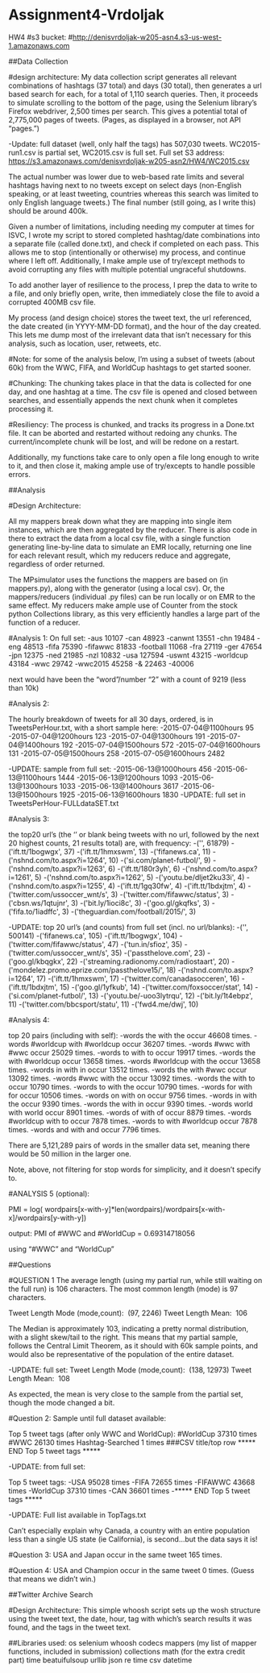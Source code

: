 # Assignment4-Vrdoljak
HW4
#s3 bucket: 
#http://denisvrdoljak-w205-asn4.s3-us-west-1.amazonaws.com

##Data Collection

#design architecture:
My data collection script generates all relevant combinations of hashtags (37 total) and days (30 total), then generates a url based search for each, for a total of 1,110 search queries. Then, it proceeds to simulate scrolling to the bottom of the page, using the Selenium library’s Firefox webdriver, 2,500 times per search. This gives a potential total of 2,775,000 pages of tweets. (Pages, as displayed in a browser, not API “pages.”)

-Update:
full dataset (well, only half the tags) has 507,030 tweets. WC2015-run1.csv is partial set, WC2015.csv is full set. Full set S3 address:
https://s3.amazonaws.com/denisvrdoljak-w205-asn2/HW4/WC2015.csv

The actual number was lower due to web-based rate limits and several hashtags having next to no tweets except on select days (non-English speaking, or at least tweeting, countries whereas this search was limited to only English language tweets.) The final number (still going, as I write this) should be around 400k.

Given a number of limitations, including needing my computer at times for ISVC, I wrote my script to stored completed hashtag/date combinations into a separate file (called done.txt), and check if completed on each pass. This allows me to stop (intentionally or otherwise) my process, and continue where I left off. Additionally, I make ample use of try/except methods to avoid corrupting any files with multiple potential ungraceful shutdowns.

To add another layer of resilience to the process, I prep the data to write to a file, and only briefly open, write, then immediately close the file to avoid a corrupted 400MB csv file. 

My process (and design choice) stores the tweet text, the url referenced, the date created (in YYYY-MM-DD format), and the hour of the day created. This lets me dump most of the irrelevant data that isn’t necessary for this analysis, such as location, user, retweets, etc.

#Note: 
for some of the analysis below, I’m using a subset of tweets (about 60k) from the WWC, FIFA, and WorldCup hashtags to get started sooner.

#Chunking:
The chunking takes place in that the data is collected for one day, and one hashtag at a time. The csv file is opened and closed between searches, and essentially appends the next chunk when it completes processing it.

#Resiliency:
The process is chunked, and tracks its progress in a Done.txt file. It can be aborted and restarted without redoing any chunks. The current/incomplete chunk will be lost, and will be redone on a restart.

Additionally, my functions take care to only open a file long enough to write to it, and then close it, making ample use of try/excepts to handle possible errors.


##Analysis

#Design Architecture:

All my mappers break down what they are mapping into single item instances, which are then aggregated by the reducer. There is also code in there to extract the data from a local csv file, with a single function generating line-by-line data to simulate an EMR locally, returning one line for each relevant result, which my reducers reduce and aggregate, regardless of order returned.

The MPsimulator uses the functions the mappers are based on (in mappers.py), along with the generator (using a local csv). Or, the mappers/reducers (individual .py files) can be run locally or on EMR to the same effect. My reducers make ample use of Counter from the stock python Collections library, as this very efficiently handles a large part of the function of a reducer.

#Analysis 1:
On full set:
-aus 10107
-can 48923
-canwnt 13551
-chn 19484
-eng 48513
-fifa 75390
-fifawwc 81833
-football 11068
-fra 27119
-ger 47654
-jpn 12375
-ned 21985
-nzl 10832
-usa 127594
-uswnt 43215
-worldcup 43184
-wwc 29742
-wwc2015 45258
-& 22463
-40006

next would have been the “word”/number “2” with a count of 9219 (less than 10k)

#Analysis 2:

The hourly breakdown of tweets for all 30 days, ordered, is in TweetsPerHour.txt, with a short sample here:
-2015-07-04@1100hours 95
-2015-07-04@1200hours 123
-2015-07-04@1300hours 191
-2015-07-04@1400hours 192
-2015-07-04@1500hours 572
-2015-07-04@1600hours 131
-2015-07-05@1500hours 258
-2015-07-05@1600hours 2482

-UPDATE:
sample from full set:
-2015-06-13@1000hours 456
-2015-06-13@1100hours 1444
-2015-06-13@1200hours 1093
-2015-06-13@1300hours 1033
-2015-06-13@1400hours 3617
-2015-06-13@1500hours 1925
-2015-06-13@1600hours 1830
-UPDATE: full set in TweetsPerHour-FULLdataSET.txt


#Analysis 3:

the top20 url’s (the ‘’ or blank being tweets with no url, followed by the next 20 highest counts, 21 results total) are, with frequency:
-('', 61879)
-('ift.tt/1bogwgx', 37)
-('ift.tt/1hmxswm', 13)
-('fifanews.ca', 11)
-('nshnd.com/to.aspx?i=1264', 10)
-('si.com/planet-futbol/', 9)
-('nshnd.com/to.aspx?i=1263', 6)
-('ift.tt/180r3yh', 6)
-('nshnd.com/to.aspx?i=1261', 5)
-('nshnd.com/to.aspx?i=1262', 5)
-('youtu.be/dljet2ku33i', 4)
-('nshnd.com/to.aspx?i=1255', 4)
-('ift.tt/1gq30fw', 4)
-('ift.tt/1bdxjtm', 4)
-('twitter.com/ussoccer_wnt/s', 3)
-('twitter.com/fifawwc/status', 3)
-('cbsn.ws/1qtujnr', 3)
-('bit.ly/1ioci8c', 3)
-('goo.gl/gkqfks', 3)
-('fifa.to/1iadffc', 3)
-('theguardian.com/football/2015/', 3)


-UPDATE: top 20 url’s (and counts) from full set (incl. no url/blanks):
-('', 500141)
-('fifanews.ca', 105)
-('ift.tt/1bogwgx', 104)
-('twitter.com/fifawwc/status', 47)
-('tun.in/sfioz', 35)
-('twitter.com/ussoccer_wnt/s', 35)
-('passthelove.com', 23)
-('goo.gl/kbqgkx', 22)
-('streaming.radionomy.com/radiostaart', 20)
-('mondelez.promo.eprize.com/passthelove15/', 18)
-('nshnd.com/to.aspx?i=1264', 17)
-('ift.tt/1hmxswm', 17)
-('twitter.com/canadasocceren', 16)
-('ift.tt/1bdxjtm', 15)
-('goo.gl/1yfkub', 14)
-('twitter.com/foxsoccer/stat', 14)
-('si.com/planet-futbol/', 13)
-('youtu.be/-uoo3lytrqu', 12)
-('bit.ly/1t4ebpz', 11)
-('twitter.com/bbcsport/statu', 11)
-('fwd4.me/dwj', 10)

#Analysis 4:

top 20 pairs (including with self):
-words the with the occur 46608 times.
-words #worldcup with #worldcup occur 36207 times.
-words #wwc with #wwc occur 25029 times.
-words to with to occur 19917 times.
-words the with #worldcup occur 13658 times.
-words #worldcup with the occur 13658 times.
-words in with in occur 13512 times.
-words the with #wwc occur 13092 times.
-words #wwc with the occur 13092 times.
-words the with to occur 10790 times.
-words to with the occur 10790 times.
-words for with for occur 10506 times.
-words on with on occur 9756 times.
-words in with the occur 9390 times.
-words the with in occur 9390 times.
-words world with world occur 8901 times.
-words of with of occur 8879 times.
-words #worldcup with to occur 7878 times.
-words to with #worldcup occur 7878 times.
-words and with and occur 7796 times.

<Using smaller dataset> There are 5,121,289 pairs of words in the smaller data set, meaning there would be 50 million in the larger one.

Note, above, not filtering for stop words for simplicity, and it doesn’t specify to.

#ANALYSIS 5 (optional):

PMI = log( wordpairs[x-with-y]*len(wordpairs)/wordpairs[x-with-x]/wordpairs[y-with-y])

output:
PMI of #WWC and #WorldCup = 0.69314718056

using “#WWC” and “WorldCup”

##Questions

#QUESTION 1
The average length (using my partial run, while still waiting on the full run) is 106 characters. The most common length (mode) is 97 characters.

Tweet Length Mode (mode,count):  (97, 2246)
Tweet Length Mean:  106

The Median is approximately 103, indicating a pretty normal distribution, with a slight skew/tail to the right. This means that my partial sample, follows the Central Limit Theorem, as it should with 60k sample points, and would also be representative of the population of the entire dataset.

-UPDATE: full set:
Tweet Length Mode (mode,count):  (138, 12973)
Tweet Length Mean:  108

As expected, the mean is very close to the sample from the partial set, though the mode changed a bit.

#Question 2:
Sample until full dataset available:

Top 5 tweet tags (after only WWC and WorldCup):
#WorldCup 37310 times
#WWC 26130 times
Hashtag-Searched 1 times ###CSV title/top row
***** END Top 5 tweet tags *****

-UPDATE: from full set:

Top 5 tweet tags:
-USA 95028 times
-FIFA 72655 times
-FIFAWWC 43668 times
-WorldCup 37310 times
-CAN 36601 times
-***** END Top 5 tweet tags *****

-UPDATE: Full list available in TopTags.txt

Can’t especially explain why Canada, a country with an entire population less than a single US state (ie California), is second…but the data says it is!

#Question 3:
USA and Japan occur in the same tweet 165 times.

#Question 4:
USA and Champion occur in the same tweet 0 times. (Guess that means we didn’t win.)



##Twitter Archive Search

#Design Architecture:
This simple whoosh script sets up the wosh structure using the tweet text, the date, hour, tag with which’s search results it was found, and the tags in the tweet text.

##Libraries used:
os
selenium
whoosh
codecs
mappers (my list of mapper functions, included in submission)
collections
math (for the extra credit part)
time
beatuifulsoup
urllib
json
re
time
csv
datetime

